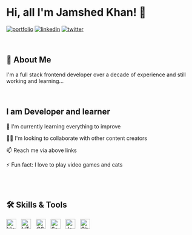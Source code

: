 
# Hi, all I'm Jamshed Khan! 👋

[![portfolio](https://img.shields.io/badge/my_portfolio-000?style=for-the-badge&logo=ko-fi&logoColor=white)](https://www.behance.net/jamedkhan)
[![linkedin](https://img.shields.io/badge/linkedin-0A66C2?style=for-the-badge&logo=linkedin&logoColor=white)](https://www.linkedin.com/in/jamedkhan/)
[![twitter](https://img.shields.io/badge/twitter-1DA1F2?style=for-the-badge&logo=twitter&logoColor=white)](https://twitter.com/jamshedkh)

<br />

## 🚀 About Me
I'm a full stack frontend developer over a decade of experience and still working and learning...

<br />


## I am Developer and learner

🧠 I'm currently learning everything to improve

👯‍♀️ I'm looking to collaborate with other content creators

📫 Reach me via above links

⚡️ Fun fact: I love to play video games and cats

<br />
<br />

## 🛠 Skills & Tools

<img align="left" alt="Visual Studio Code" width="26px" src="https://cdn.jsdelivr.net/gh/devicons/devicon/icons/vscode/vscode-original.svg" style="padding-right:10px;" />
<img align="left" alt="HTML5" width="26px" src="https://cdn.jsdelivr.net/gh/devicons/devicon/icons/html5/html5-original.svg" style="padding-right:10px;" />
<img align="left" alt="CSS3" width="26px" src="https://cdn.jsdelivr.net/gh/devicons/devicon/icons/css3/css3-original.svg" style="padding-right:10px;" />
<img align="left" alt="Sass" width="26px" src="https://cdn.jsdelivr.net/gh/devicons/devicon/icons/sass/sass-original.svg" style="padding-right:10px;" />
<img align="left" alt="JavaScript" width="26px" src="https://cdn.jsdelivr.net/gh/devicons/devicon/icons/javascript/javascript-original.svg" style="padding-right:10px;" />
<img align="left" alt="GitHub" width="26px" src="https://user-images.githubusercontent.com/3369400/139447912-e0f43f33-6d9f-45f8-be46-2df5bbc91289.png" style="padding-right:10px;" />

<br />
<br />
